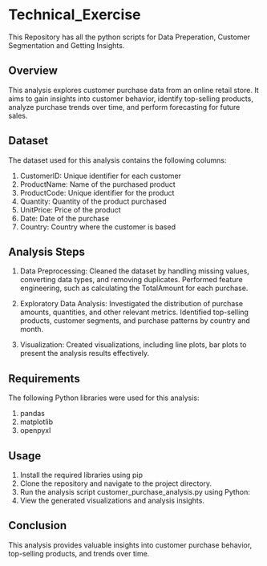 # Technical_Exercise
This Repository has all the python scripts for Data Preperation, Customer Segmentation and Getting Insights.

## Overview

This analysis explores customer purchase data from an online retail store. It aims to gain insights into customer behavior, identify top-selling products, analyze purchase trends over time, and perform forecasting for future sales.

## Dataset
The dataset used for this analysis contains the following columns:

1. CustomerID: Unique identifier for each customer
2. ProductName: Name of the purchased product
3. ProductCode: Unique identifier for the product
4. Quantity: Quantity of the product purchased
5. UnitPrice: Price of the product
6. Date: Date of the purchase
7. Country: Country where the customer is based

## Analysis Steps

1. Data Preprocessing:
Cleaned the dataset by handling missing values, converting data types, and removing duplicates.
Performed feature engineering, such as calculating the TotalAmount for each purchase.

2. Exploratory Data Analysis:
Investigated the distribution of purchase amounts, quantities, and other relevant metrics.
Identified top-selling products, customer segments, and purchase patterns by country and month.

3. Visualization:
Created visualizations, including line plots, bar plots to present the analysis results effectively.


## Requirements
The following Python libraries were used for this analysis:
1. pandas
2. matplotlib
3. openpyxl

## Usage
1. Install the required libraries using pip
2. Clone the repository and navigate to the project directory.
3. Run the analysis script customer_purchase_analysis.py using Python:
4. View the generated visualizations and analysis insights.

## Conclusion
This analysis provides valuable insights into customer purchase behavior, top-selling products, and trends over time.


